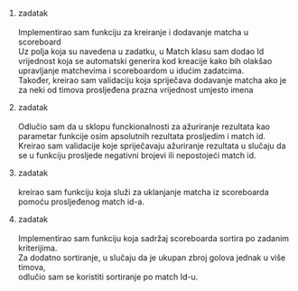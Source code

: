 1. zadatak <br><br>
Implementirao sam funkciju za kreiranje i dodavanje matcha u scoreboard <br>
Uz polja koja su navedena u zadatku, u Match klasu sam dodao Id vrijednost koja se automatski generira kod kreacije kako bih olakšao upravljanje matchevima i scoreboardom u idućim zadatcima. <br>
Također, kreirao sam validaciju koja spriječava dodavanje matcha ako je za neki od timova prosljeđena prazna vrijednost umjesto imena<br>

2. zadatak <br><br>
Odlučio sam da u sklopu funckionalnosti za ažuriranje rezultata kao parametar funkcije osim apsolutnih rezultata prosljedim i match id.<br>
Kreirao sam validacije koje spriječavaju ažuriranje rezultata u slučaju da se u funkciju prosljede negativni brojevi ili nepostojeći match id.<br>

3. zadatak <br><br>
kreirao sam funkciju koja služi za uklanjanje matcha iz scoreboarda pomoću prosljeđenog match id-a.<br>

4. zadatak <br><br>
Implementirao sam funkciju koja sadržaj scoreboarda sortira po zadanim kriterijima.<br>
Za dodatno sortiranje, u slučaju da je ukupan zbroj golova jednak u više timova, <br>
odlučio sam se koristiti sortiranje po match Id-u.<br>


